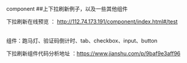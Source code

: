 component
##上下拉刷新例子，以及一些其他组件
<br>

 


下拉刷新在线预览 ：
http://112.74.173.191/component/index.html#/test <br><br>


组件：跑马灯、验证码倒计时、tab、checkbox、input、button
     

下拉刷新组件代码分析地址 ：https://www.jianshu.com/p/9baf9e3aff96

<br>
<br>
<br>
<br>













